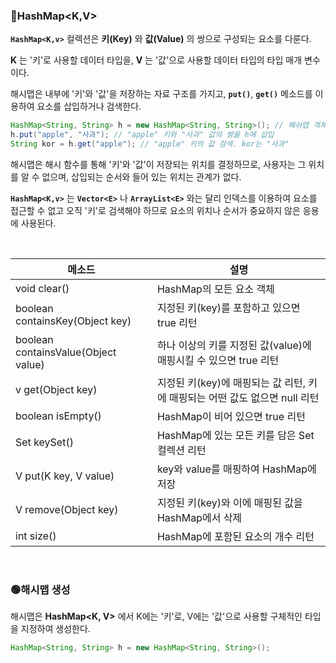 ### 🔵HashMap<K,V>

**`HashMap<K,v>`** 컬렉션은 **키(Key)** 와 **값(Value)** 의 쌍으로 구성되는 요소를 다룬다.

**K** 는 '키'로 사용할 데이터 타입을, **V** 는 '값'으로 사용할 데이터 타입의 타입 매개 변수이다. 

해시맵은 내부에 '키'와 '값'을 저장하는 자료 구조를 가지고, **`put()`**, **`get()`** 메소드를 이용하여 요소를 삽입하거나 검색한다.

```java
HashMap<String, String> h = new HashMap<String, String>(); // 해쉬맵 객체 생성
h.put("apple", "사과"); // "apple" 키와 "사과" 값의 쌍을 h에 삽입
String kor = h.get("apple"); // "apple" 키의 값 검색. kor는 "사과"
```

해시맵은 해시 함수를 통해 '키'와 '값'이 저장되는 위치를 결정하므로, 사용자는 그 위치를 알 수 없으며, 삽입되는 순서와 들어 있는 위치는 관계가 없다.

**`HashMap<K,v>`** 는  **`Vector<E>`** 나 **`ArrayList<E>`** 와는 달리 인덱스를 이용하여 요소를 접근할 수 없고 오직 '키'로 검색해야 하므로
요소의 위치나 순서가 중요하지 않은 응용에 사용된다.

<br>

|메소드|설명|
|---|---|
|void clear()|HashMap의 모든 요소 객체|
|boolean containsKey(Object key)|지정된 키(key)를 포함하고 있으면 true 리턴|
|boolean containsValue(Object value)|하나 이상의 키를 지정된 값(value)에 매핑시킬 수 있으면 true 리턴|
|v get(Object key)|지정된 키(key)에 매핑되는 값 리턴, 키에 매핑되는 어떤 값도 없으면 null 리턴|
|boolean isEmpty()|HashMap이 비어 있으면 true 리턴|
|Set<K> keySet()|HashMap에 있는 모든 키를 담은 Set<K> 컬렉션 리턴|
|V put(K key, V value)|key와 value를 매핑하여 HashMap에 저장|
|V remove(Object key)|지정된 키(key)와 이에 매핑된 값을 HashMap에서 삭제|
|int size()|HashMap에 포함된 요소의 개수 리턴|

 <br>
  
### 🟢해시맵 생성

해시맵은 **HashMap<K, V>** 에서 K에는 '키'로, V에는 '값'으로 사용할 구체적인 타입을 지정하여 생성한다.
  
```java
HashMap<String, String> h = new HashMap<String, String>();
```
  
  
  
  
  
  
  
  
  
  
  
  
  

